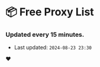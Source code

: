 # :package: Free Proxy List
### Updated every 15 minutes.

- Last updated: `2024-08-23 23:30`

:heart:
